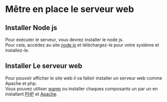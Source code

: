 # Mêtre en place le serveur web

  ## Installer Node js
  Pour exécuter le serveur, vous devrez installer le node js.  
  Pour cela, accédez au site [node js](https://nodejs.org/fr/download/) et téléchargez-le pour votre système et installez-le.

  ## Installer Le serveur web
  Pour pouvoir afficher le site web il va falloir installer un serveur web comme Apache et php.  
  Vous pouvez utiliser [wamp](https://www.wampserver.com/) ou installer chaques composants un par un en installant [PHP](https://www.php.net/downloads) et [Apache](https://httpd.apache.org/download.cgi).
